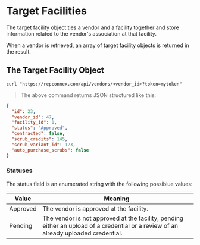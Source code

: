 # Target Facilities

The target facility object ties a vendor and a facility together and store information related to the vendor's association at that facility.

When a vendor is retrieved, an array of target facility objects is returned in the result.

## The Target Facility Object

```shell
curl "https://repconnex.com/api/vendors/<vendor_id>?token=mytoken"  
```

> The above command returns JSON structured like this:

```json
{
  "id": 23,
  "vendor_id": 47,
  "facility_id": 1,
  "status": "Approved",
  "contracted": false,
  "scrub_credits": 145,
  "scrub_variant_id": 123,
  "auto_purchase_scrubs": false
}
```

### Statuses

The status field is an enumerated string with the following possiblue values:

Value | Meaning
----- | -------
Approved | The vendor is approved at the facility.
Pending | The vendor is not approved at the facility, pending either an upload of a credential or a review of an already uploaded credential.
